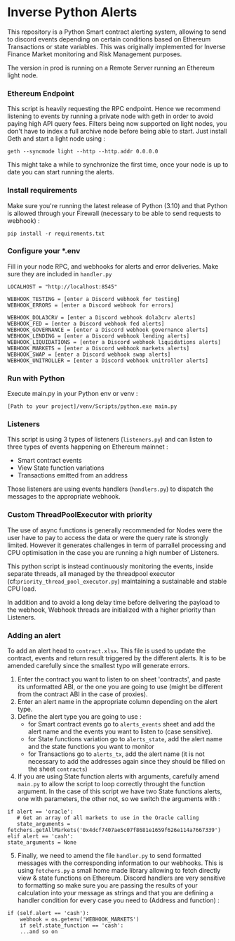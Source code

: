 # Inverse Python Alerts

This repository is a Python Smart contract alerting system, allowing to send to discord events depending on certain
conditions
based on Ethereum Transactions or state variables.
This was originally implemented for Inverse Finance Market monitoring and Risk Management purposes.

The version in prod is running on a Remote Server running an Ethereum light node.

### Ethereum Endpoint

This script is heavily requesting the RPC endpoint. Hence we recommend listening to events by running a private node
with geth in order to avoid paying high API query fees.
Filters being now supported on light nodes, you don't have to index a full archive node before being able to start.
Just install Geth and start a light node using :

`geth --syncmode light --http --http.addr 0.0.0.0`

This might take a while to synchronize the first time, once your node is up to date you can start running the alerts.

### Install requirements

Make sure you're running the latest release of Python (3.10) and that Python is allowed through your Firewall (necessary
to be able to send requests to webhook) :

`pip install -r requirements.txt`

### Configure your *.env

Fill in your node RPC, and webhooks for alerts and error deliveries. Make sure they are included in `handler.py`

```LOCALHOST = "http://localhost:8545"
LOCALHOST = "http://localhost:8545"

WEBHOOK_TESTING = [enter a Discord webhook for testing]
WEBHOOK_ERRORS = [enter a Discord webhook for errors]

WEBHOOK_DOLA3CRV = [enter a Discord webhook dola3crv alerts] 
WEBHOOK_FED = [enter a Discord webhook fed alerts]
WEBHOOK_GOVERNANCE = [enter a Discord webhook governance alerts]
WEBHOOK_LENDING = [enter a Discord webhook lending alerts]
WEBHOOK_LIQUIDATIONS = [enter a Discord webhook liquidations alerts]
WEBHOOK_MARKETS = [enter a Discord webhook markets alerts]
WEBHOOK_SWAP = [enter a Discord webhook swap alerts]
WEBHOOK_UNITROLLER = [enter a Discord webhook unitroller alerts]

```

### Run with Python

Execute main.py in your Python env or venv :

`[Path to your project]/venv/Scripts/python.exe main.py`

### Listeners

This script is using 3 types of listeners (`listeners.py`) and can listen to three types of events happening on Ethereum
mainnet :

- Smart contract events
- View State function variations
- Transactions emitted from an address

Those listeners are using events handlers (`handlers.py`) to dispatch the messages to the appropriate webhook.

### Custom ThreadPoolExecutor with priority

The use of async functions is generally recommended for Nodes were the user have to pay to access the data or were
the query rate is strongly limited.
However it generates challenges in term of parrallel processing and CPU optimisation in the case you are running a high
number of Listeners.

This python script is instead continuously monitoring the events, inside separate threads, all managed by the threadpool
executor (cf:`priority_thread_pool_executor.py`)  maintaining a sustainable and stable CPU load.

In addition and to avoid a long delay time before delivering the payload to the webhook, Webhook threads are initialized
with a higher priority than Listeners.

### Adding an alert

To add an alert head to `contract.xlsx`. This file is used to update the contract, events and return result triggered by
the different alerts.
It is to be amended carefully since the smallest typo will generate errors.

1. Enter the contract you want to listen to on sheet 'contracts', and paste its unformatted ABI, or the one you are
   going to use (might be different from the contract ABI in the case of proxies).
2. Enter an alert name in the appropriate column depending on the alert type.
3. Define the alert type you are going to use :
    - for Smart contract events go to `alerts_events` sheet and add the alert name and the events you want to listen
      to (case sensitive).
    - for State functions variation go to `alerts_state`, add the alert name and the state functions you want to monitor
    - for Transactions go to `alerts_tx`, add the alert name (it is not necessary to add the addresses again since they
      should be filled on the sheet `contracts`)
4. If you are using State function alerts with arguments, carefully amend `main.py` to allow the script to loop
   correctly throught the function argument.
   In the case of this script we have two State functions alerts, one with parameters, the other not, so we switch the
   arguments with :

```
if alert == 'oracle':
   # Get an array of all markets to use in the Oracle calling
   state_arguments = fetchers.getAllMarkets('0x4dcf7407ae5c07f8681e1659f626e114a7667339')
elif alert == 'cash':
state_arguments = None
```

5. Finally, we need to amend the file `handler.py` to send formatted messages with the corresponding information to our
   webhooks.
   This is using `fetchers.py` a small home made library allowing to fetch directly view & state functions on Ethereum.
   Discord handlers are very sensitive to formatting so make sure you are passing the results of your calculation into
   your  message as strings and that you are defining a handler condition for every case you need to (Address and function) :

```
if (self.alert == 'cash'):
    webhook = os.getenv('WEBHOOK_MARKETS')
    if self.state_function == 'cash':
    ...and so on
```